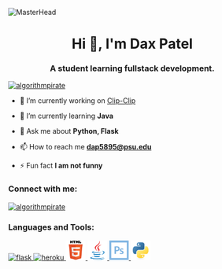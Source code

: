 ![MasterHead](https://www.intelegain.com/wp-content/uploads/2019/08/1_OF0xEMkWBv-69zvmNs6RDQ.gif)
<h1 align="center">Hi 👋, I'm Dax Patel</h1>
<h3 align="center">A student learning fullstack development.</h3>


<p align="left"> <a href="https://twitter.com/algorithmpirate" target="blank"><img src="https://img.shields.io/twitter/follow/algorithmpirate?logo=twitter&style=for-the-badge" alt="algorithmpirate" /></a> </p>

- 🔭 I’m currently working on [Clip-Clip](https://github.com/UnmarkedBanshee/Clip-Clip-App)

- 🌱 I’m currently learning **Java**

- 💬 Ask me about **Python, Flask**

- 📫 How to reach me **dap5895@psu.edu**

- ⚡ Fun fact **I am not funny**

<h3 align="left">Connect with me:</h3>
<p align="left">
<a href="https://twitter.com/algorithmpirate" target="blank"><img align="center" src="https://raw.githubusercontent.com/rahuldkjain/github-profile-readme-generator/master/src/images/icons/Social/twitter.svg" alt="algorithmpirate" height="30" width="40" /></a>
</p>

<h3 align="left">Languages and Tools:</h3>
<p align="left"> <a href="https://flask.palletsprojects.com/" target="_blank" rel="noreferrer"> <img src="https://www.vectorlogo.zone/logos/pocoo_flask/pocoo_flask-icon.svg" alt="flask" width="40" height="40"/> </a> <a href="https://heroku.com" target="_blank" rel="noreferrer"> <img src="https://www.vectorlogo.zone/logos/heroku/heroku-icon.svg" alt="heroku" width="40" height="40"/> </a> <a href="https://www.w3.org/html/" target="_blank" rel="noreferrer"> <img src="https://raw.githubusercontent.com/devicons/devicon/master/icons/html5/html5-original-wordmark.svg" alt="html5" width="40" height="40"/> </a> <a href="https://www.java.com" target="_blank" rel="noreferrer"> <img src="https://raw.githubusercontent.com/devicons/devicon/master/icons/java/java-original.svg" alt="java" width="40" height="40"/> </a> <a href="https://www.photoshop.com/en" target="_blank" rel="noreferrer"> <img src="https://raw.githubusercontent.com/devicons/devicon/master/icons/photoshop/photoshop-line.svg" alt="photoshop" width="40" height="40"/> </a> <a href="https://www.python.org" target="_blank" rel="noreferrer"> <img src="https://raw.githubusercontent.com/devicons/devicon/master/icons/python/python-original.svg" alt="python" width="40" height="40"/> </a> </p>
